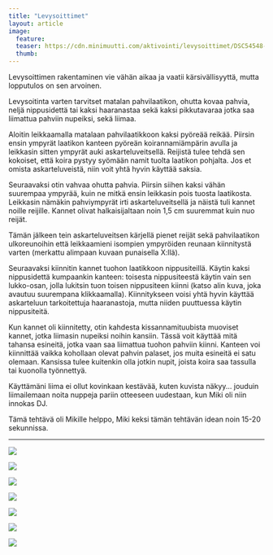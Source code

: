 ```yaml
---
title: "Levysoittimet"
layout: article
image:
  feature:
  teaser: https://cdn.minimuutti.com/aktivointi/levysoittimet/DSC54548-245px.jpg
  thumb:
---
```


Levysoittimen rakentaminen vie vähän aikaa ja vaatii kärsivällisyyttä, mutta lopputulos on sen arvoinen.

Levysoitinta varten tarvitset matalan pahvilaatikon, ohutta kovaa pahvia, neljä nippusidettä tai kaksi haaranastaa sekä kaksi pikkutavaraa jotka saa liimattua pahviin nupeiksi, sekä liimaa.

Aloitin leikkaamalla matalaan pahvilaatikkoon kaksi pyöreää reikää. Piirsin ensin ympyrät laatikon kanteen pyöreän koirannamiämpärin avulla ja leikkasin sitten ympyrät auki askarteluveitsellä. Reijistä tulee tehdä sen kokoiset, että koira pystyy syömään namit tuolta laatikon pohjalta. Jos et omista askarteluveistä, niin voit yhtä hyvin käyttää saksia.

Seuraavaksi otin vahvaa ohutta pahvia. Piirsin siihen kaksi vähän suurempaa ympyrää, kuin ne mitkä ensin leikkasin pois tuosta laatikosta. Leikkasin nämäkin pahviympyrät irti askarteluveitsellä ja näistä tuli kannet noille reijille. Kannet olivat halkaisijaltaan noin 1,5 cm suuremmat kuin nuo reijät.

Tämän jälkeen tein askarteluveitsen kärjellä pienet reijät sekä pahvilaatikon ulkoreunoihin että leikkaamieni isompien ympyröiden reunaan kiinnitystä varten (merkattu alimpaan kuvaan punaisella X:llä).

Seuraavaksi kiinnitin kannet tuohon laatikkoon nippusiteillä. Käytin kaksi nippusidettä kumpaankin kanteen: toisesta nippusiteestä käytin vain sen lukko-osan, jolla lukitsin tuon toisen nippusiteen kiinni (katso alin kuva, joka avautuu suurempana klikkaamalla). Kiinnitykseen voisi yhtä hyvin käyttää askarteluun tarkoitettuja haaranastoja, mutta niiden puuttuessa käytin nippusiteitä.

Kun kannet oli kiinnitetty, otin kahdesta kissannamituubista muoviset kannet, jotka liimasin nupeiksi noihin kansiin. Tässä voit käyttää mitä tahansa esineitä, jotka vaan saa liimattua tuohon pahviin kiinni. Kanteen voi kiinnittää vaikka kohollaan olevat pahvin palaset, jos muita esineitä ei satu olemaan. Kansissa tulee kuitenkin olla jotkin nupit, joista koira saa tassulla tai kuonolla työnnettyä.

Käyttämäni liima ei ollut kovinkaan kestävää, kuten kuvista näkyy... jouduin liimailemaan noita nuppeja pariin otteeseen uudestaan, kun Miki oli niin innokas DJ.

Tämä tehtävä oli Mikille helppo, Miki keksi tämän tehtävän idean noin 15-20 sekunnissa.

---

![](https://cdn.minimuutti.com/aktivointi/levysoittimet/DSC54511-800px.jpg)

![](https://cdn.minimuutti.com/aktivointi/levysoittimet/DSC54548-800px.jpg)

![](https://cdn.minimuutti.com/aktivointi/levysoittimet/DSC54554-800px.jpg)

![](https://cdn.minimuutti.com/aktivointi/levysoittimet/DSC54624-800px.jpg)

![](https://cdn.minimuutti.com/aktivointi/levysoittimet/DSC54681-800px.jpg)

![](https://cdn.minimuutti.com/aktivointi/levysoittimet/DSC54691-800px.jpg)

![](https://cdn.minimuutti.com/aktivointi/levysoittimet/DSC54485_2-800px.jpg)
